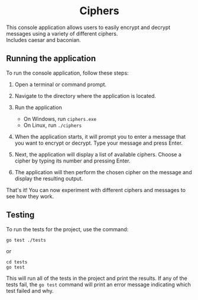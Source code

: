 # <center> Ciphers </center>
This console application allows users to easily encrypt and decrypt messages using a variety of different ciphers. </br>
Includes caesar and baconian.


## Running the application
To run the console application, follow these steps:

1. Open a terminal or command prompt.

2. Navigate to the directory where the application is located.

3. Run the application 
    * On Windows, run `ciphers.exe`
    * On Linux, run `./ciphers`

4. When the application starts, it will prompt you to enter a message that you want to encrypt or decrypt. Type your message and press Enter.

5. Next, the application will display a list of available ciphers. Choose a cipher by typing its number and pressing Enter.

6. The application will then perform the chosen cipher on the message and display the resulting output.

That's it! You can now experiment with different ciphers and messages to see how they work.

## Testing

To run the tests for the project, use the command:

```
go test ./tests
```
or

```
cd tests
go test
```

This will run all of the tests in the project and print the results. If any of the tests fail, the `go test` command will print an error message indicating which test failed and why.


